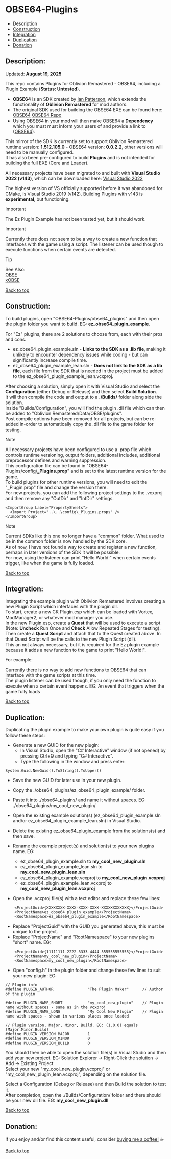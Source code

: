 # OBSE64-Plugins  
  
 * [Description](#description)  
 * [Construction](#construction)  
 * [Integration](#integration)  
 * [Duplication](#duplication)  
 * [Donation](#donation)  
  
## Description:  
  
Updated: **August 19, 2025**  
  
This repo contains Plugins for Oblivion Remastered - OBSE64, including a Plugin Example (**Status: Untested**).  
  
 * **OBSE64** is an SDK created by [Ian Patterson](https://github.com/ianpatt), which extends the functionality of **Oblivion Remastered** for mod authors.  
 * The original SDK used for building the OBSE64 EXE can be found here: [OBSE64](https://www.nexusmods.com/oblivionremastered/mods/282) [OBSE64 Repo](https://github.com/ianpatt/obse64)  
 * Using OBSE64 in your mod will then make OBSE64 a **Dependency** which you must must inform your users of and provide a link to ([OBSE64](https://www.nexusmods.com/oblivionremastered/mods/282)).  
  
This mirror of the SDK is currently set to support Oblivion Remastered runtime version: **1.512.105.0** - OBSE64 version: **0.0.2.2**, other versions will need to be manually configured.  
It has also been pre-configured to build **Plugins** and is not intended for building the full EXE (Core and Loader).  
  
All necessary projects have been migrated to and built with **Visual Studio 2022 (v143)**, which can be downloaded here: [Visual Studio 2022](https://visualstudio.microsoft.com/downloads/)  
  
The highest version of VS officially supported before it was abandoned for CMake, is Visual Studio 2019 (v142). Building Plugins with v143 is **experimental**, but functioning.  
  
> [!IMPORTANT]  
> The Ez Plugin Example has not been tested yet, but it should work.
  
> [!IMPORTANT]  
> Currently there does not seem to be a way to create a new function that interfaces with the game using a script. The listener can be used though to execute functions when certain events are detected.

  
> [!TIP]  
> See Also:  
> [OBSE](https://github.com/Ez0n3/OBSE-Plugins)  
> [xOBSE](https://github.com/Ez0n3/xOBSE-Plugins)  

  
[Back to top](#obse64-plugins)  
  
## Construction:  
  
To build plugins, open "OBSE64-Plugins/obse64_plugins" and then open the plugin folder you want to build. EG: **ez_obse64_plugin_example**.  
  
For "Ez" plugins, there are 2 solutions to choose from, each with their pros and cons.  
  * ez_obse64_plugin_example.sln - **Links to the SDK as a .lib file**, making it unlikely to encounter dependency issues while coding - but can significantly increase compile time.
  * ez_obse64_plugin_example_lean.sln - **Does not link to the SDK as a lib file**, each file from the SDK that is needed in the project must be added to the ez_obse64_plugin_example_lean.vcxproj.  
  
After choosing a solution, simply open it with Visual Studio and select the **Configuration** (either Debug or Release) and then select **Build Solution**.  
It will then compile the code and output to a **./Builds/** folder along side the solution.  
Inside "Builds/Configuration", you will find the plugin .dll file which can then be added to "Oblivion Remastered/Data/OBSE/plugins".  
Post compile options have been removed for all projects, but can be re-added in-order to automatically copy the .dll file to the game folder for testing.  
  
> [!NOTE]  
> All necessary projects have been configured to use a .prop file which controls runtime versioning, output folders, additional includes, additional preprocessor defines and warning suppression.  
> This configuration file can be found in "OBSE64-Plugins/config/**_Plugins.prop**" and is set to the latest runtime version for the game.  
> To build plugins for other runtime versions, you will need to edit the "_Plugin.prop" file and change the version there.  
> For new projects, you can add the following project settings to the .vcxproj and then remove any "OutDir" and "IntDir" settings.  
```
<ImportGroup Label="PropertySheets">  
  <Import Project="..\..\config\_Plugins.props" />  
</ImportGroup>  
```
  
> [!NOTE]
> Current SDKs like this one no longer have a "common" folder. What used to be in the common folder is now handled by the SDK core.  
> As of now, I have not found a way to create and register a new function, perhaps in later versions of the SDK it will be possible.  
> For now, using the listener can print "Hello World!" when certain events trigger, like when the game is fully loaded.
  
[Back to top](#obse64-plugins)  
  
## Integration:  
  
Integrating the example plugin with Oblivion Remastered involves creating a new Plugin Script which interfaces with the plugin dll.  
To start, create a new CK Plugin.esp which can be loaded with Vortex, ModManager2, or whatever mod manager you use.  
In the new Plugin.esp, create a **Quest** that will be used to execute a script (Note: **Uncheck** Run Once and **Check** Allow Repeated Stages for testing).  
Then create a **Quest Script** and attach that to the Quest created above. In that Quest Script will be the calls to the new Plugin Script (dll).  
This an not always necessary, but it is required for the Ez plugin example because it adds a new function to the game to print "Hello World!".  
  
For example:  

Currently there is no way to add new functions to OBSE64 that can interface with the game scripts at this time.  
The plugin listener can be used though, if you only need the function to execute when a certain event happens. EG: An event that triggers when the game fully loads
  
[Back to top](#obse64-plugins)  
  
## Duplication:  
  
Duplicating the plugin example to make your own plugin is quite easy if you follow these steps:  
 * Generate a new GUID for the new plugin:  
   * In Visual Studio, open the "C# Interactive" window (if not opened) by pressing Ctrl+Q and typing "C# Interactive".  
   * Type the following in the window and press enter:  
```
System.Guid.NewGuid().ToString().ToUpper()  
```
  
 * Save the new GUID for later use in your new plugin.  
 * Copy the ./obse64_plugins/ez_obse64_plugin_example/ folder.  
 * Paste it into ./obse64_plugins/ and name it without spaces. EG: ./obse64_plugins/my_cool_new_plugin/  
 * Open the existing example solution(s) (ez_obse64_plugin_example.sln and/or ez_obse64_plugin_example_lean.sln) in Visual Studio.  
 * Delete the existing ez_obse64_plugin_example from the solutions(s) and then save.  
 * Rename the example project(s) and solution(s) to your new plugins name. EG:  
   * ez_obse64_plugin_example.sln to **my_cool_new_plugin.sln**  
   * ez_obse64_plugin_example_lean.sln to **my_cool_new_plugin_lean.sln**  
   * ez_obse64_plugin_example.vcxproj to **my_cool_new_plugin.vcxproj**  
   * ez_obse64_plugin_example_lean.vcxproj to **my_cool_new_plugin_lean.vcxproj**  
  
 * Open the .vcxproj file(s) with a text editor and replace these few lines:  
```
    <ProjectGuid>{XXXXXXXX-XXXX-XXXX-XXXX-XXXXXXXXXXXX}</ProjectGuid>  
    <ProjectName>ez_obse64_plugin_example</ProjectName>  
    <RootNamespace>ez_obse64_plugin_example</RootNamespace>  
```
 * Replace "ProjectGuid" with the GUID you generated above, this must be unique to the project.  
 * Replace "ProjectName" and "RootNamespace" to your new plugins "short" name. EG:  
```
    <ProjectGuid>{11111111-2222-3333-4444-555555555555}</ProjectGuid>  
    <ProjectName>my_cool_new_plugin</ProjectName>  
    <RootNamespace>my_cool_new_plugin</RootNamespace>  
```
  
 * Open "config.h" in the plugin folder and change these few lines to suit your new plugin: EG:  
```
// Plugin info  
#define PLUGIN_AUTHOR				"The Plugin Maker"		// Author of the plugin  
  
#define PLUGIN_NAME_SHORT			"my_cool_new_plugin"	// Plugin name without spaces - same as in the vcxproj  
#define PLUGIN_NAME_LONG			"My Cool New Plugin"	// Plugin name with spaces - shown in various places once loaded  
  
// Plugin version, Major, Minor, Build. EG: (1.0.0) equals (Major.Minor.Build)  
#define PLUGIN_VERSION_MAJOR		1  
#define PLUGIN_VERSION_MINOR		0  
#define PLUGIN_VERSION_BUILD		0  
```
  
You should then be able to open the solution file(s) in Visual Studio and then add your new project. EG: Solution Explorer -> Right-Click the solution -> Add -> Existing Project  
Select your new "my_cool_new_plugin.vcxproj" or "my_cool_new_plugin_lean.vcxproj", depending on the solution file.  
  
Select a Configuration (Debug or Release) and then Build the solution to test it.  
After completion, open the ./Builds/Configuration/ folder and there should be your new dll file. EG: **my_cool_new_plugin.dll**  
  
[Back to top](#obse64-plugins)  
  
## Donation:  
  
If you enjoy and/or find this content useful, consider [buying me a coffee!](https://www.paypal.com/donate/?hosted_button_id=757K44LRCMVRW) :coffee:  
  
[Back to top](#obse64-plugins)


